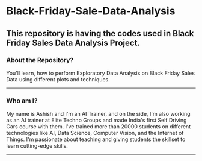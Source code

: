 # Black-Friday-Sale-Data-Analysis
This repository is having the codes used in Black Friday Sales Data Analysis Project.
-----
### About the Repository?

You'll learn, how to perform Exploratory Data Analysis on Black Friday Sales Data using different plots and techniques.

-----

### Who am I?

My name is Ashish and I'm an AI Trainer, and on the side, I'm also working as an AI trainer at Elite Techno Groups and made India's first Self Driving Cars course with them. I've trained more than 20000 students on different technologies like AI, Data Science, Computer Vision, and the Internet of Things. I'm passionate about teaching and giving students the skillset to learn cutting-edge skills.

-----

